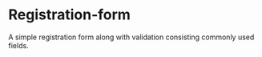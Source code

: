 # Registration-form
A simple registration form along with validation consisting commonly used fields.

